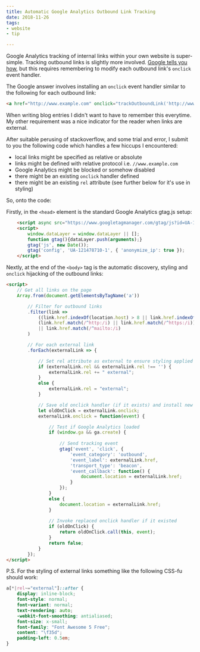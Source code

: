 ```yaml
---
title: Automatic Google Analytics Outbound Link Tracking
date: 2018-11-26
tags: 
- website
- tip

---
```


Google Analytics tracking of internal links within your own website is super-simple. 
Tracking outbound links is slightly more involved. [Google tells you how](https://support.google.com/analytics/answer/7478520?hl=en),
but this requires remembering to modify each outbound link's `onclick` event handler.

<!--more-->

The Google answer involves installing an `onclick` event handler similar to the following for each outbound link:

```html
<a href="http://www.example.com" onclick="trackOutboundLink('http://www.example.com'); return false;">Check out example.com</a>
``` 

When writing blog entries I didn't want to have to remember this everytime. My other requirement was a nice indicator 
for the reader when links are external. 

After suitable perusing of stackoverflow, and some trial and error, I submit to you the following code which handles a few hiccups
I encountered:

* local links might be specified as relative or absolute
* links might be defined with relative protocol i.e. `//www.example.com` 
* Google Analytics might be blocked or somehow disabled
* there might be an existing `onclick` handler defined
* there might be an existing `rel` attribute (see further below for it's use in styling)

So, onto the code:

Firstly, in the `<head>` element is the standard Google Analytics gtag.js setup:
  
```html
    <script async src="https://www.googletagmanager.com/gtag/js?id=UA-121478710-1"></script>
    <script>
        window.dataLayer = window.dataLayer || [];
        function gtag(){dataLayer.push(arguments);}
        gtag('js', new Date());
        gtag('config', 'UA-121478710-1', { 'anonymize_ip': true });
    </script>
```  
  
Nextly, at the end of the `<body>` tag is the automatic discovery, styling and `onclick` hijacking of the outbound links:

```html
<script>
    // Get all links on the page
    Array.from(document.getElementsByTagName('a'))

        // Filter for outbound links
        .filter(link =>
            ((link.href.indexOf(location.host) > 8 || link.href.indexOf(location.host) === -1) &&
            (link.href.match(/^http:/i) || link.href.match(/^https:/i)))
            || link.href.match(/^mailto:/i)
        )

        // For each external link
        .forEach(externalLink => {

            // Set rel attribute as external to ensure styling applied
            if (externalLink.rel && externalLink.rel !== '') {
                externalLink.rel += " external";
            }
            else {
                externalLink.rel = "external";
            }

            // Save old onclick handler (if it exists) and install new one
            let oldOnClick = externalLink.onclick;
            externalLink.onclick = function(event) {

                // Test if Google Analytics loaded
                if (window.ga && ga.create) {
    
                    // Send tracking event
                    gtag('event', 'click', {
                        'event_category': 'outbound',
                        'event_label': externalLink.href,
                        'transport_type': 'beacon',
                        'event_callback': function() {
                            document.location = externalLink.href;
                        }
                    });
                }
                else {
                    document.location = externalLink.href;
                }
    
                // Invoke replaced onclick handler if it existed
                if (oldOnClick) {
                    return oldOnClick.call(this, event);
                }
                return false;
            }
        });
</script>
```

P.S. For the styling of external links something like the following CSS-fu should work:

```css
a[*|rel~="external"]::after {
    display: inline-block;
    font-style: normal;
    font-variant: normal;
    text-rendering: auto;
    -webkit-font-smoothing: antialiased;
    font-size: x-small;
    font-family: "Font Awesome 5 Free";
    content: "\f35d";
    padding-left: 0.5em;
}
```

